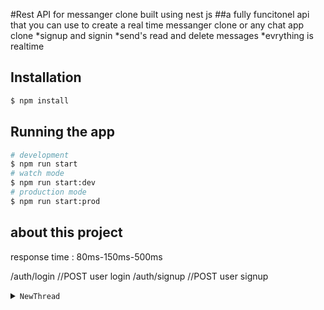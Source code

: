 #Rest API for messanger clone built using nest js 
##a fully funcitonel api that you can use to create a real time messanger clone or any chat app clone 
*signup and signin
*send's read and delete messages
*evrything is realtime

## Installation
```bash
$ npm install
```
## Running the app
```bash
# development
$ npm run start
# watch mode
$ npm run start:dev
# production mode
$ npm run start:prod
```
## about this project
response time : 80ms-150ms-500ms

/auth/login  //POST user login
/auth/signup //POST user signup

<details>
<summary><code>NewThread</code></summary>
```typescript
login : {
    Username: string;
    Password: string // min length 8}
```
</details>